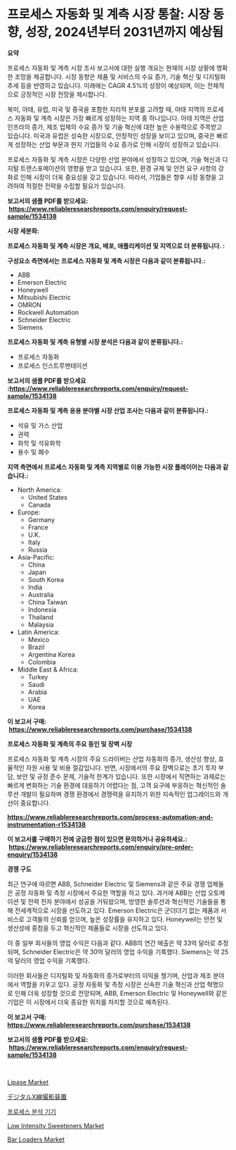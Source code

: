 <p><h1>프로세스 자동화 및 계측 시장 통찰: 시장 동향, 성장, 2024년부터 2031년까지 예상됨</h1></p><p><strong>요약</strong></p>
<p><p>프로세스 자동화 및 계측 시장 조사 보고서에 대한 실행 개요는 현재의 시장 상황에 명확한 조망을 제공합니다. 시장 동향은 제품 및 서비스의 수요 증가, 기술 혁신 및 디지털화 추세 등을 반영하고 있습니다. 미래에는 CAGR 4.5%의 성장이 예상되며, 이는 전체적으로 긍정적인 시장 전망을 제시합니다.</p><p>북미, 아태, 유럽, 미국 및 중국을 포함한 지리적 분포를 고려할 때, 아태 지역의 프로세스 자동화 및 계측 시장은 가장 빠르게 성장하는 지역 중 하나입니다. 아태 지역은 산업 인프라의 증가, 제조 업체의 수요 증가 및 기술 혁신에 대한 높은 수용력으로 주목받고 있습니다. 미국과 유럽은 성숙한 시장으로, 안정적인 성장을 보이고 있으며, 중국은 빠르게 성장하는 산업 부문과 현지 기업들의 수요 증가로 인해 시장이 성장하고 있습니다.</p><p>프로세스 자동화 및 계측 시장은 다양한 산업 분야에서 성장하고 있으며, 기술 혁신과 디지털 트랜스포메이션의 영향을 받고 있습니다. 또한, 환경 규제 및 안전 요구 사항의 강화로 인해 시장이 더욱 중요성을 갖고 있습니다. 따라서, 기업들은 향후 시장 동향을 고려하여 적절한 전략을 수립할 필요가 있습니다.</p></p>
<p><strong>보고서의 샘플 PDF를 받으세요: &nbsp;<a href="https://www.reliableresearchreports.com/enquiry/request-sample/1534138">https://www.reliableresearchreports.com/enquiry/request-sample/1534138</a></strong></p>
<p><strong>시장 세분화:</strong></p>
<p><strong> 프로세스 자동화 및 계측 시장은 개요, 배포, 애플리케이션 및 지역으로 더 분류됩니다. :</strong></p>
<p><strong>구성요소 측면에서는 프로세스 자동화 및 계측 시장은 다음과 같이 분류됩니다.:</strong></p>
<p><ul><li>ABB</li><li>Emerson Electric</li><li>Honeywell</li><li>Mitsubishi Electric</li><li>OMRON</li><li>Rockwell Automation</li><li>Schneider Electric</li><li>Siemens</li></ul></p>
<p><strong> 프로세스 자동화 및 계측 유형별 시장 분석은 다음과 같이 분류됩니다.:</strong></p>
<p><ul><li>프로세스 자동화</li><li>프로세스 인스트루멘테이션</li></ul></p>
<p><strong>보고서의 샘플 PDF를 받으세요 :<a href="https://www.reliableresearchreports.com/enquiry/request-sample/1534138">https://www.reliableresearchreports.com/enquiry/request-sample/1534138</a></strong></p>
<p><strong> 프로세스 자동화 및 계측 응용 분야별 시장 산업 조사는 다음과 같이 분류됩니다.:</strong></p>
<p><ul><li>석유 및 가스 산업</li><li>권력</li><li>화학 및 석유화학</li><li>용수 및 폐수</li></ul></p>
<p><strong>지역 측면에서 프로세스 자동화 및 계측 지역별로 이용 가능한 시장 플레이어는 다음과 같습니다.:</strong></p>
<p><ul>
    <li>
        North America:
        <ul>
            <li>United States</li>
            <li>Canada</li>
        </ul>
    </li>
    <li>
        Europe:
        <ul>
            <li>Germany</li>
            <li>France</li>
            <li>U.K.</li>
            <li>Italy</li>
            <li>Russia</li>
        </ul>
    </li>
    <li>
        Asia-Pacific:
        <ul>
            <li>China</li>
            <li>Japan</li>
            <li>South Korea</li>
            <li>India</li>
            <li>Australia</li>
            <li>China Taiwan</li>
            <li>Indonesia</li>
            <li>Thailand</li>
            <li>Malaysia</li>
        </ul>
    </li>
    <li>
        Latin America:
        <ul>
            <li>Mexico</li>
            <li>Brazil</li>
            <li>Argentina Korea</li>
            <li>Colombia</li>
        </ul>
    </li>
    <li>
        Middle East & Africa:
        <ul>
            <li>Turkey</li>
            <li>Saudi</li>
            <li>Arabia</li>
            <li>UAE</li>
            <li>Korea</li>
        </ul>
    </li>
    </ul></p>
<p><strong>이 보고서 구매: &nbsp;<a href="https://www.reliableresearchreports.com/purchase/1534138">https://www.reliableresearchreports.com/purchase/1534138</a></strong></p>
<p><strong>프로세스 자동화 및 계측의 주요 동인 및 장벽 시장</strong></p>
<p><p>프로세스 자동화 및 계측 시장의 주요 드라이버는 산업 자동화의 증가, 생산성 향상, 효율적인 자원 사용 및 비용 절감입니다. 반면, 시장에서의 주요 장벽으로는 초기 투자 부담, 보안 및 규정 준수 문제, 기술적 한계가 있습니다. 또한 시장에서 직면하는 과제로는 빠르게 변화하는 기술 환경에 대응하기 어렵다는 점, 고객 요구에 부응하는 혁신적인 솔루션 개발이 필요하며 경쟁 환경에서 경쟁력을 유지하기 위한 지속적인 업그레이드와 개선이 중요합니다.</p></p>
<p><strong><a href="https://www.reliableresearchreports.com/process-automation-and-instrumentation-r1534138">https://www.reliableresearchreports.com/process-automation-and-instrumentation-r1534138</a></strong></p>
<p><strong>이 보고서를 구매하기 전에 궁금한 점이 있으면 문의하거나 공유하세요.: &nbsp;<a href="https://www.reliableresearchreports.com/enquiry/pre-order-enquiry/1534138">https://www.reliableresearchreports.com/enquiry/pre-order-enquiry/1534138</a></strong></p>
<p><strong>경쟁 구도</strong></p>
<p><p>최근 연구에 따르면 ABB, Schneider Electric 및 Siemens과 같은 주요 경쟁 업체들은 공정 자동화 및 측정 시장에서 주요한 역할을 하고 있다. 과거에 ABB는 산업 오토메이션 및 전력 전자 분야에서 성공을 거둬왔으며, 방영한 솔루션과 혁신적인 기술들을 통해 전세계적으로 시장을 선도하고 있다. Emerson Electric은 군더더기 없는 제품과 서비스로 고객들의 신뢰를 얻으며, 높은 성장률을 유지하고 있다. Honeywell는 안전 및 생산성에 중점을 두고 혁신적인 제품들로 시장을 선도하고 있다.</p><p>이 중 일부 회사들의 영업 수익은 다음과 같다. ABB의 연간 매출은 약 33억 달러로 추정되며, Schneider Electric은 약 30억 달러의 영업 수익을 기록했다. Siemens는 약 25억 달러의 영업 수익을 기록했다.</p><p>이러한 회사들은 디지털화 및 자동화의 증가로부터의 이익을 챙기며, 산업과 제조 분야에서 역할을 키우고 있다. 공정 자동화 및 측정 시장은 신속한 기술 혁신과 산업 혁명으로 인해 더욱 성장할 것으로 전망되며, ABB, Emerson Electric 및 Honeywell와 같은 기업은 이 시장에서 더욱 중요한 위치를 차지할 것으로 예측된다.</p></p>
<p><strong>이 보고서 구매: &nbsp; <a href="https://www.reliableresearchreports.com/purchase/1534138">https://www.reliableresearchreports.com/purchase/1534138</a></strong></p>
<p><strong>보고서의 샘플 PDF를 받으세요: &nbsp;<a href="https://www.reliableresearchreports.com/enquiry/request-sample/1534138">https://www.reliableresearchreports.com/enquiry/request-sample/1534138</a></strong><strong></strong></p>
<p>&nbsp;</p>
<p><p><a href="https://github.com/FassouRP/Market-Research-Report-List-4/blob/main/lipase-market.md">Lipase Market</a></p><p><a href="https://github.com/nxboeu02965442/Market-Research-Report-List-1/blob/main/416894219373.md">デジタルX線撮影装置</a></p><p><a href="https://github.com/TobyKub4685/Market-Research-Report-List-1/blob/main/812334817914.md">프로세스 분석 기기</a></p><p><a href="https://github.com/rahu1506/Market-Research-Report-List-3/blob/main/low-intensity-sweeteners-market.md">Low Intensity Sweeteners Market</a></p><p><a href="https://view.publitas.com/reportprime-1/bar-loaders-market-size-reflecting-a-forecast-till-2031-market-by-type-by-application-and-by-geography/">Bar Loaders Market</a></p></p>